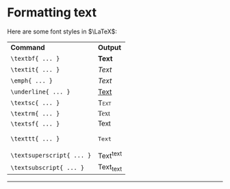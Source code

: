 # Formatting text

Here are some font styles in $\LaTeX$:

<table>
<tr>
<td><strong>Command</strong></td>
<td><strong>Output</strong></td>
</tr>

<tr>
<td><code>\textbf{ ... }</code></td>
<td><strong>Text</strong></td>
</tr>

<tr>
<td><code>\textit{ ... }</code></td>
<td><i>Text</i></td>
</tr>

<tr>
<td><code>\emph{ ... }</code></td>
<td><em>Text</em></td>
</tr>

<tr>
<td><code>\underline{ ... }</code></td>
<td><u>Text</u></td>
</tr>

<tr>
<td><code>\textsc{ ... }</code></td>
<td><span style="font-variant: small-caps;">Text</span></td>
</tr>

<tr>
<td><code>\textrm{ ... }</code></td>
<td><span style="font-family: serif;">Text</span></td>
</tr>

<tr>
<td><code>\textsf{ ... }</code></td>
<td><span style="font-family: sans-serif;">Text</span></td>
</tr>

<tr>
<td><code>\texttt{ ... }</code></td>
<td><pre>Text</pre></td>
</tr>

<tr>
<td><code>\textsuperscript{ ... }</code></td>
<td>Text<sup>text</sup></td>
</tr>

<tr>
<td><code>\textsubscript{ ... }</code></td>
<td>Text<sub>text</sub></td>
</tr>

</table>

---
